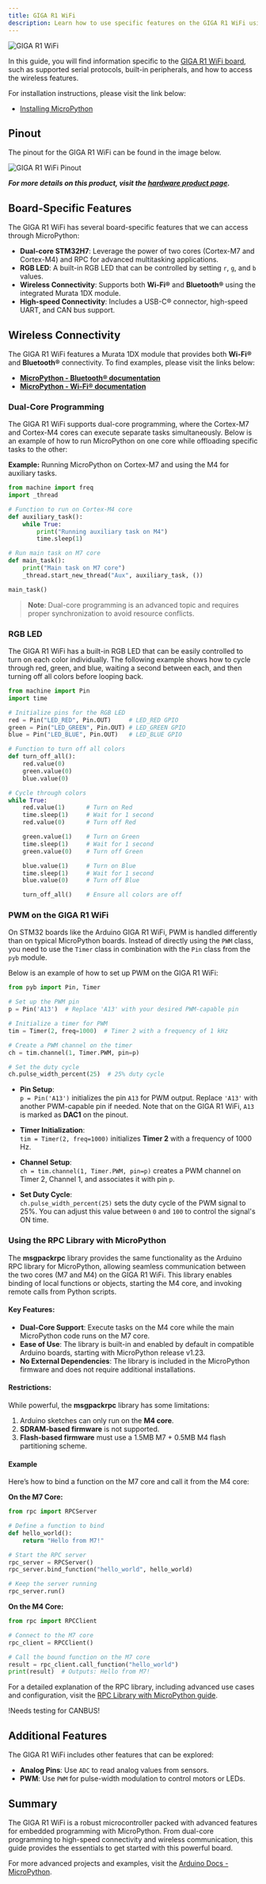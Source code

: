 ```yaml
---
title: GIGA R1 WiFi
description: Learn how to use specific features on the GIGA R1 WiFi using MicroPython
---
```

![GIGA R1 WiFi](./assets/giga-r1-wifi.png)

In this guide, you will find information specific to the [GIGA R1 WiFi board](https://store.arduino.cc/products/giga-r1-wifi), such as supported serial protocols, built-in peripherals, and how to access the wireless features.

For installation instructions, please visit the link below:  
- [Installing MicroPython](https://labs.arduino.cc/en/labs/micropython-installer)

## Pinout

The pinout for the GIGA R1 WiFi can be found in the image below.

![GIGA R1 WiFi Pinout](./assets/giga-r1-wifi-pinout.png)

***For more details on this product, visit the [hardware product page](/hardware/giga-r1-wifi/).***

## Board-Specific Features

The GIGA R1 WiFi has several board-specific features that we can access through MicroPython:

- **Dual-core STM32H7**: Leverage the power of two cores (Cortex-M7 and Cortex-M4) and RPC for advanced multitasking applications.
- **RGB LED**: A built-in RGB LED that can be controlled by setting `r`, `g`, and `b` values.
- **Wireless Connectivity**: Supports both **Wi-Fi®** and **Bluetooth®** using the integrated Murata 1DX module.
- **High-speed Connectivity**: Includes a USB-C® connector, high-speed UART, and CAN bus support.


## Wireless Connectivity

The GIGA R1 WiFi features a Murata 1DX module that provides both **Wi-Fi®** and **Bluetooth®** connectivity. To find examples, please visit the links below:

- **[MicroPython - Bluetooth® documentation]()**
- **[MicroPython - Wi-Fi® documentation]()**



### Dual-Core Programming

The GIGA R1 WiFi supports dual-core programming, where the Cortex-M7 and Cortex-M4 cores can execute separate tasks simultaneously. Below is an example of how to run MicroPython on one core while offloading specific tasks to the other:

**Example:** Running MicroPython on Cortex-M7 and using the M4 for auxiliary tasks.  

```python
from machine import freq
import _thread

# Function to run on Cortex-M4 core
def auxiliary_task():
    while True:
        print("Running auxiliary task on M4")
        time.sleep(1)

# Run main task on M7 core
def main_task():
    print("Main task on M7 core")
    _thread.start_new_thread("Aux", auxiliary_task, ())

main_task()
```

> **Note**: Dual-core programming is an advanced topic and requires proper synchronization to avoid resource conflicts.



### RGB LED

The GIGA R1 WiFi has a built-in RGB LED that can be easily controlled to turn on each color individually. The following example shows how to cycle through red, green, and blue, waiting a second between each, and then turning off all colors before looping back.

```python
from machine import Pin
import time

# Initialize pins for the RGB LED
red = Pin("LED_RED", Pin.OUT)     # LED_RED GPIO
green = Pin("LED_GREEN", Pin.OUT) # LED_GREEN GPIO
blue = Pin("LED_BLUE", Pin.OUT)   # LED_BLUE GPIO

# Function to turn off all colors
def turn_off_all():
    red.value(0)
    green.value(0)
    blue.value(0)

# Cycle through colors
while True:
    red.value(1)      # Turn on Red
    time.sleep(1)     # Wait for 1 second
    red.value(0)      # Turn off Red

    green.value(1)    # Turn on Green
    time.sleep(1)     # Wait for 1 second
    green.value(0)    # Turn off Green

    blue.value(1)     # Turn on Blue
    time.sleep(1)     # Wait for 1 second
    blue.value(0)     # Turn off Blue

    turn_off_all()    # Ensure all colors are off
```


### PWM on the GIGA R1 WiFi

On STM32 boards like the Arduino GIGA R1 WiFi, PWM is handled differently than on typical MicroPython boards. Instead of directly using the `PWM` class, you need to use the `Timer` class in combination with the `Pin` class from the `pyb` module.

Below is an example of how to set up PWM on the GIGA R1 WiFi:

```python
from pyb import Pin, Timer

# Set up the PWM pin
p = Pin('A13')  # Replace 'A13' with your desired PWM-capable pin

# Initialize a timer for PWM
tim = Timer(2, freq=1000)  # Timer 2 with a frequency of 1 kHz

# Create a PWM channel on the timer
ch = tim.channel(1, Timer.PWM, pin=p)

# Set the duty cycle
ch.pulse_width_percent(25)  # 25% duty cycle
```

- **Pin Setup**:  
   `p = Pin('A13')` initializes the pin `A13` for PWM output. Replace `'A13'` with another PWM-capable pin if needed. Note that on the GIGA R1 WiFi, `A13` is marked as **DAC1** on the pinout.

- **Timer Initialization**:  
   `tim = Timer(2, freq=1000)` initializes **Timer 2** with a frequency of 1000 Hz.

- **Channel Setup**:  
   `ch = tim.channel(1, Timer.PWM, pin=p)` creates a PWM channel on Timer 2, Channel 1, and associates it with pin `p`.

- **Set Duty Cycle**:  
   `ch.pulse_width_percent(25)` sets the duty cycle of the PWM signal to 25%. You can adjust this value between `0` and `100` to control the signal's ON time.


### Using the RPC Library with MicroPython

The **msgpackrpc** library provides the same functionality as the Arduino RPC library for MicroPython, allowing seamless communication between the two cores (M7 and M4) on the GIGA R1 WiFi. This library enables binding of local functions or objects, starting the M4 core, and invoking remote calls from Python scripts.

#### Key Features:
- **Dual-Core Support**: Execute tasks on the M4 core while the main MicroPython code runs on the M7 core.
- **Ease of Use**: The library is built-in and enabled by default in compatible Arduino boards, starting with MicroPython release v1.23.
- **No External Dependencies**: The library is included in the MicroPython firmware and does not require additional installations.


#### Restrictions:
While powerful, the **msgpackrpc** library has some limitations:
1. Arduino sketches can only run on the **M4 core**.
2. **SDRAM-based firmware** is not supported.
3. **Flash-based firmware** must use a 1.5MB M7 + 0.5MB M4 flash partitioning scheme.



#### Example

Here’s how to bind a function on the M7 core and call it from the M4 core:

**On the M7 Core:**

```python
from rpc import RPCServer

# Define a function to bind
def hello_world():
    return "Hello from M7!"

# Start the RPC server
rpc_server = RPCServer()
rpc_server.bind_function("hello_world", hello_world)

# Keep the server running
rpc_server.run()
```

**On the M4 Core:**

```python
from rpc import RPCClient

# Connect to the M7 core
rpc_client = RPCClient()

# Call the bound function on the M7 core
result = rpc_client.call_function("hello_world")
print(result)  # Outputs: Hello from M7!
```

For a detailed explanation of the RPC library, including advanced use cases and configuration, visit the [RPC Library with MicroPython guide](https://docs.arduino.cc/tutorials/giga-r1-wifi/giga-dual-core/#using-the-rpc-library-with-micropython).



!Needs testing for CANBUS!

## Additional Features

The GIGA R1 WiFi includes other features that can be explored:

- **Analog Pins**: Use `ADC` to read analog values from sensors.
- **PWM**: Use `PWM` for pulse-width modulation to control motors or LEDs.


## Summary

The GIGA R1 WiFi is a robust microcontroller packed with advanced features for embedded programming with MicroPython. From dual-core programming to high-speed connectivity and wireless communication, this guide provides the essentials to get started with this powerful board.

For more advanced projects and examples, visit the [Arduino Docs - MicroPython](https://docs.arduino.cc/micropython/).
